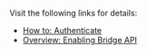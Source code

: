 Visit the following links for details:
* [How to: Authenticate](/#tag/Authenticate)
* [Overview: Enabling Bridge API](/#tag/Getting-started/Enabling-Bridge-API)
